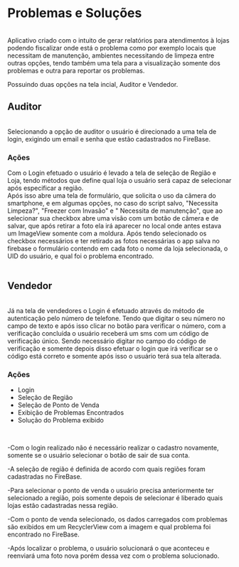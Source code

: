 <h1>Problemas e Soluções</h1><br>
Aplicativo criado com o intuito de gerar relatórios para atendimentos à lojas podendo fiscalizar onde está o problema como por exemplo locais que necessitam de manutenção,
ambientes necessitando de limpeza entre outras opções, tendo também uma tela para a visualização somente dos problemas e outra para reportar os problemas.

Possuindo duas opções na tela incial, Auditor e Vendedor.

<h2>Auditor</h2>
<br>
Selecionando a opção de auditor o usuário é direcionado a uma tela de login, exigindo um email e senha que estão cadastrados no FireBase.
<h3>Ações</h3>
Com o Login efetuado o usuário é levado a tela de seleção de Região e Loja, tendo métodos que define qual loja o usuário será capaz de selecionar após especificar a região.
<br>
Após isso abre uma tela de formulário, que solicita o uso da cãmera do smartphone, e em algumas opções, no caso do script salvo, "Necessita Limpeza?", "Freezer com Invasão" e " Necessita de manutenção", que ao selecionar sua checkbox abre uma visão com um botão de câmera e de salvar, que após retirar a foto ela irá aparecer no local onde antes estava um ImageView somente com a moldura.
Após tendo selecionado os checkbox necessários e ter retirado as fotos necessárias o app salva no firebase o formulário contendo em cada foto o nome da loja selecionada, o UID do usuário, e qual foi o problema encontrado.
<br>
<br>
<h2>Vendedor</h2>
<br>
Já na tela de vendedores o Login é efetuado através do método de autenticação pelo número de telefone.
Tendo que digitar o seu número no campo de texto e após isso clicar no botão para verificar o número, com a verificação concluída o usuário receberá um sms com um código de verificação único. Sendo necessário digitar no campo do código de verificação e somente depois disso efetuar o login que irá verificar se o código está correto e somente após isso o usuário terá sua tela alterada.
<br>
<h3>Ações</h3>
<ul>
  <li>Login </li>
  <li>Seleção de Região</li>
  <li>Seleção de Ponto de Venda</li>
  <li>Exibição de Problemas Encontrados</li>
  <li>Solução do Problema exibido</li>
</ul>
<br>

-Com o login realizado não é necessário realizar o cadastro novamente, somente se o usuário selecionar o botão de sair de sua conta.

-A seleção de região é definida de acordo com quais regiões foram cadastradas no FireBase.

-Para selecionar o ponto de venda o usuário precisa anteriormente ter selecionado a região, pois somente depois de selecionar é liberado quais lojas estão cadastradas nessa região.

-Com o ponto de venda selecionado, os dados carregados com problemas são exibidos em um RecyclerView com a imagem e qual problema foi encontrado no FireBase.

-Após localizar o problema, o usuário solucionará o que aconteceu e reenviará uma foto nova porém dessa vez com o problema solucionado.








